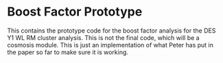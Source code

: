 Boost Factor Prototype
======================
This contains the prototype code for the boost factor
analysis for the DES Y1 WL RM cluster analysis. This
is not the final code, which will be a cosmosis module.
This is just an implementation of what Peter has put in
the paper so far to make sure it is working.